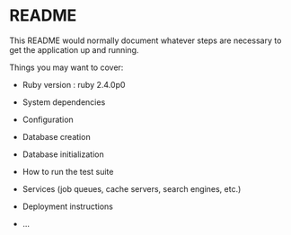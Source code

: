 # README

This README would normally document whatever steps are necessary to get the
application up and running.

Things you may want to cover:

* Ruby version : ruby 2.4.0p0 

* System dependencies

* Configuration

* Database creation

* Database initialization

* How to run the test suite

* Services (job queues, cache servers, search engines, etc.)

* Deployment instructions

* ...
